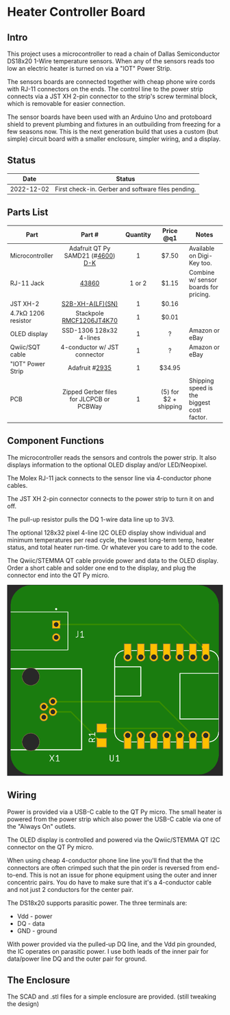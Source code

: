 # Heater Controller Board

## Intro

This project uses a microcontroller to read a chain of Dallas Semiconductor DS18x20 1-Wire temperature sensors. When any of the sensors reads too low an electric heater is turned on via a "IOT" Power Strip.

The sensors boards are connected together with cheap phone wire cords with RJ-11 connectors on the ends. The control line to the power strip connects via a JST XH 2-pin connector to the strip's screw terminal block, which is removable for easier connection.

The sensor boards have been used with an Arduino Uno and protoboard shield to prevent plumbing and fixtures in an outbuilding from freezing for a few seasons now. This is the next generation build that uses a custom (but simple) circuit board with a smaller enclosure, simpler wiring, and a display.

## Status

|    Date    | Status                                             |
| :--------: | -------------------------------------------------- |
| 2022-12-02 | First check-in. Gerber and software files pending. |

## Parts List

| Part                |                            Part #                            | Quantity |       Price @q1       | Notes                                      |
| ------------------- | :----------------------------------------------------------: | :------: | :-------------------: | ------------------------------------------ |
| Microcontroller     | Adafruit QT Py SAMD21 (#[4600](https://www.adafruit.com/product/4600)) [D-K](https://www.digikey.com/short/z7fjv1m0) |    1     |         $7.50         | Available on Digi-Key too.                 |
| RJ-11 Jack          |       [43860](https://www.digikey.com/short/1ht3wp4m)        |  1 or 2  |         $1.15         | Combine w/ sensor boards for pricing.      |
| JST XH-2            |  [S2B-XH-A(LF)(SN)](https://www.digikey.com/short/hw1pfpn8)  |    1     |         $0.16         |                                            |
| 4.7kΩ 1206 resistor | Stackpole [RMCF1206JT4K70](https://www.digikey.com/short/4qf3n4vb) |    1     |         $0.01         |                                            |
| OLED display        |                   SSD-1306 128x32 4-lines                    |    1     |           ?           | Amazon or eBay                             |
| Qwiic/SQT cable     |                 4-conductor w/ JST connector                 |    1     |           ?           | Amazon or eBay                             |
| "IOT" Power Strip   |   Adafruit #[2935](https://www.adafruit.com/product/2935)    |    1     |        $34.95         |                                            |
| PCB                 |           Zipped Gerber files for JLCPCB or PCBWay           |    1     | (5) for $2 + shipping | Shipping speed is the biggest cost factor. |

## Component Functions

The  microcontroller reads the sensors and controls the power strip. It also displays information to the optional OLED display and/or LED/Neopixel.

The Molex RJ-11 jack connects to the sensor line via 4-conductor phone cables.

The JST XH 2-pin connector connects to the power strip to turn it on and off.

The pull-up resistor pulls the DQ 1-wire data line up to 3V3.

The optional 128x32 pixel 4-line I2C OLED display show individual and minimum temperatures per read cycle, the lowest long-term temp, heater status, and total heater run-time. Or whatever you care to add to the code.

The Qwiic/STEMMA QT cable provide power and data to the OLED display. Order a short cable and solder one end to the display, and plug the connector end into the QT Py micro.

<img src="assets/board-top-mfg.png" alt="controller board" style="zoom:75%;" />

## Wiring

Power is provided via a USB-C cable to the QT Py micro. The small heater is powered from the power strip which also power the USB-C cable via one of the "Always On" outlets.

The OLED display is controlled and powered via the Qwiic/STEMMA QT I2C connector on the QT Py micro.

When using cheap 4-conductor phone line line you'll find that the the connectors are often crimped such that the pin order is reversed from end-to-end. This is not an issue for phone equipment using the outer and inner concentric pairs. You do have to make sure that it's a 4-conductor cable and not just 2 conductors for the center pair.

The DS18x20 supports parasitic power. The three terminals are:

* Vdd - power
* DQ - data
* GND - ground

With power provided via the pulled-up DQ line, and the Vdd pin grounded, the IC operates on parasitic power. I use both leads of the inner pair for data/power line DQ and the outer pair for ground.

## The Enclosure

The SCAD and .stl files for a simple enclosure are provided. (still tweaking the design)
